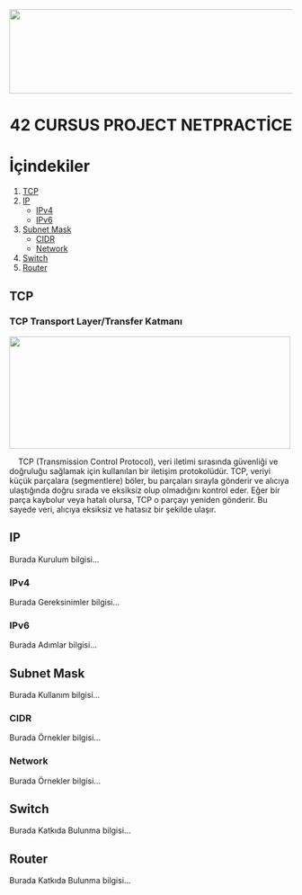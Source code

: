 <img src="https://i.imgur.com/TvlDmPS.png" width="1500" height="150">
<div align="center">
  <h1>42 CURSUS PROJECT NETPRACTİCE</h1>
</div>

# İçindekiler

1. [TCP](#TCP)
2. [IP](#IP)
   - [IPv4](#IPv4)
   - [IPv6](#IPv6)
3. [Subnet Mask](#SubnetMask)
   - [CIDR](#CIDR)
   - [Network](#Network)
4. [Switch](#Switch)
5. [Router](#Router)

## TCP

### TCP Transport Layer/Transfer Katmanı
<img src="https://miro.medium.com/v2/resize:fit:720/format:webp/1*322lRmlTQQDJR4DBWbYAZg.png" width="500" height="200">
<p>&nbsp;&nbsp;&nbsp;&nbsp;TCP (Transmission Control Protocol), veri iletimi sırasında güvenliği ve doğruluğu sağlamak için kullanılan bir iletişim protokolüdür. TCP, veriyi küçük parçalara (segmentlere) böler, bu parçaları sırayla gönderir ve alıcıya ulaştığında doğru sırada ve eksiksiz olup olmadığını kontrol eder. Eğer bir parça kaybolur veya hatalı olursa, TCP o parçayı yeniden gönderir. Bu sayede veri, alıcıya eksiksiz ve hatasız bir şekilde ulaşır.</p>

## IP
Burada Kurulum bilgisi...

### IPv4
Burada Gereksinimler bilgisi...

### IPv6
Burada Adımlar bilgisi...

## Subnet Mask
Burada Kullanım bilgisi...

### CIDR
Burada Örnekler bilgisi...

### Network
Burada Örnekler bilgisi...

## Switch
Burada Katkıda Bulunma bilgisi...

## Router
Burada Katkıda Bulunma bilgisi...

